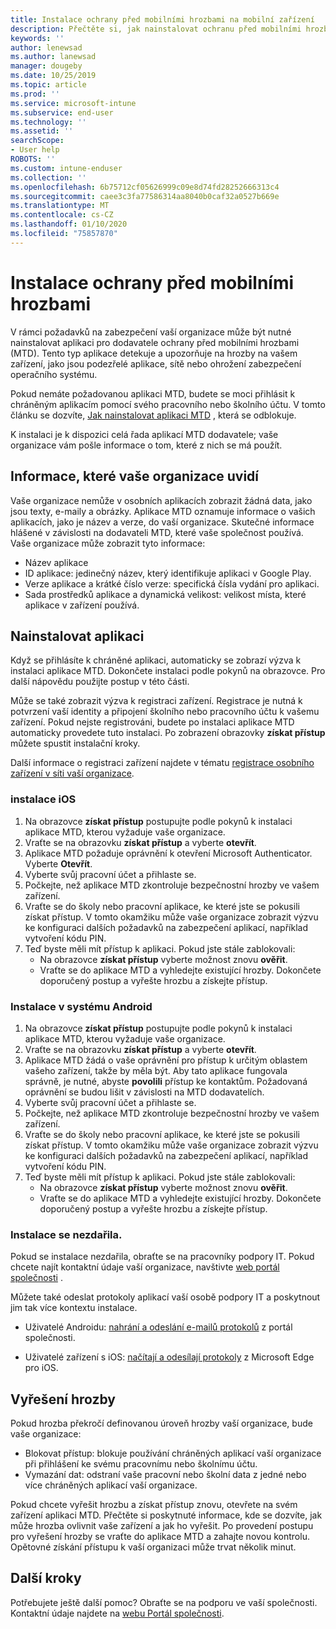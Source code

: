 ```yaml
---
title: Instalace ochrany před mobilními hrozbami na mobilní zařízení
description: Přečtěte si, jak nainstalovat ochranu před mobilními hrozbami na mobilní zařízení.
keywords: ''
author: lenewsad
ms.author: lanewsad
manager: dougeby
ms.date: 10/25/2019
ms.topic: article
ms.prod: ''
ms.service: microsoft-intune
ms.subservice: end-user
ms.technology: ''
ms.assetid: ''
searchScope:
- User help
ROBOTS: ''
ms.custom: intune-enduser
ms.collection: ''
ms.openlocfilehash: 6b75712cf05626999c09e8d74fd28252666313c4
ms.sourcegitcommit: caee3c3fa77586314aa8040b0caf32a0527b669e
ms.translationtype: MT
ms.contentlocale: cs-CZ
ms.lasthandoff: 01/10/2020
ms.locfileid: "75857870"
---
```

# <a name="install-mobile-threat-defense"></a>Instalace ochrany před mobilními hrozbami   

V rámci požadavků na zabezpečení vaší organizace může být nutné nainstalovat aplikaci pro dodavatele ochrany před mobilními hrozbami (MTD). Tento typ aplikace detekuje a upozorňuje na hrozby na vašem zařízení, jako jsou podezřelé aplikace, sítě nebo ohrožení zabezpečení operačního systému.  

Pokud nemáte požadovanou aplikaci MTD, budete se moci přihlásit k chráněným aplikacím pomocí svého pracovního nebo školního účtu. V tomto článku se dozvíte, [Jak nainstalovat aplikaci MTD](set-up-mobile-threat-defense.md#install-app) , která se odblokuje.  

K instalaci je k dispozici celá řada aplikací MTD dodavatele; vaše organizace vám pošle informace o tom, které z nich se má použít. 


## <a name="information-your-organization-can-see"></a>Informace, které vaše organizace uvidí   

Vaše organizace nemůže v osobních aplikacích zobrazit žádná data, jako jsou texty, e-maily a obrázky. Aplikace MTD oznamuje informace o vašich aplikacích, jako je název a verze, do vaší organizace. Skutečné informace hlášené v závislosti na dodavateli MTD, které vaše společnost používá. Vaše organizace může zobrazit tyto informace:   

* Název aplikace  
* ID aplikace: jedinečný název, který identifikuje aplikaci v Google Play.  
* Verze aplikace a krátké číslo verze: specifická čísla vydání pro aplikaci.  
* Sada prostředků aplikace a dynamická velikost: velikost místa, které aplikace v zařízení používá. 


## <a name="install-app"></a>Nainstalovat aplikaci    
Když se přihlásíte k chráněné aplikaci, automaticky se zobrazí výzva k instalaci aplikace MTD. Dokončete instalaci podle pokynů na obrazovce. Pro další nápovědu použijte postup v této části.  
 
Může se také zobrazit výzva k registraci zařízení. Registrace je nutná k potvrzení vaší identity a připojení školního nebo pracovního účtu k vašemu zařízení. Pokud nejste registrováni, budete po instalaci aplikace MTD automaticky provedete tuto instalaci. Po zobrazení obrazovky **získat přístup** můžete spustit instalační kroky.  

Další informace o registraci zařízení najdete v tématu [registrace osobního zařízení v síti vaší organizace](https://docs.microsoft.com/azure/active-directory/user-help/user-help-register-device-on-network).  

### <a name="ios-setup"></a>instalace iOS  

1. Na obrazovce **získat přístup** postupujte podle pokynů k instalaci aplikace MTD, kterou vyžaduje vaše organizace.   
2. Vraťte se na obrazovku **získat přístup** a vyberte **otevřít**.  
3. Aplikace MTD požaduje oprávnění k otevření Microsoft Authenticator. Vyberte **Otevřít**. 
4. Vyberte svůj pracovní účet a přihlaste se. 
5. Počkejte, než aplikace MTD zkontroluje bezpečnostní hrozby ve vašem zařízení. 
6. Vraťte se do školy nebo pracovní aplikace, ke které jste se pokusili získat přístup. V tomto okamžiku může vaše organizace zobrazit výzvu ke konfiguraci dalších požadavků na zabezpečení aplikací, například vytvoření kódu PIN.   
7. Teď byste měli mít přístup k aplikaci. Pokud jste stále zablokovali:  
    * Na obrazovce **získat přístup** vyberte možnost znovu **ověřit**.  
    * Vraťte se do aplikace MTD a vyhledejte existující hrozby. Dokončete doporučený postup a vyřešte hrozbu a získejte přístup.    

### <a name="android-setup"></a>Instalace v systému Android 

1. Na obrazovce **získat přístup** postupujte podle pokynů k instalaci aplikace MTD, kterou vyžaduje vaše organizace.  
2. Vraťte se na obrazovku **získat přístup** a vyberte **otevřít**.  
3. Aplikace MTD žádá o vaše oprávnění pro přístup k určitým oblastem vašeho zařízení, takže by měla být. Aby tato aplikace fungovala správně, je nutné, abyste **povolili** přístup ke kontaktům. Požadovaná oprávnění se budou lišit v závislosti na MTD dodavatelích.  
4. Vyberte svůj pracovní účet a přihlaste se.  
5. Počkejte, než aplikace MTD zkontroluje bezpečnostní hrozby ve vašem zařízení.  
6. Vraťte se do školy nebo pracovní aplikace, ke které jste se pokusili získat přístup. V tomto okamžiku může vaše organizace zobrazit výzvu ke konfiguraci dalších požadavků na zabezpečení aplikací, například vytvoření kódu PIN.  
7. Teď byste měli mít přístup k aplikaci. Pokud jste stále zablokovali:  
    * Na obrazovce **získat přístup** vyberte možnost znovu **ověřit**.  
    * Vraťte se do aplikace MTD a vyhledejte existující hrozby. Dokončete doporučený postup a vyřešte hrozbu a získejte přístup.  

### <a name="installation-failed"></a>Instalace se nezdařila.  

Pokud se instalace nezdařila, obraťte se na pracovníky podpory IT. Pokud chcete najít kontaktní údaje vaší organizace, navštivte [web portál společnosti](https://go.microsoft.com/fwlink/?linkid=2010980) .  

Můžete také odeslat protokoly aplikací vaší osobě podpory IT a poskytnout jim tak více kontextu instalace.  
* Uživatelé Androidu: [nahrání a odeslání e-mailů protokolů](https://docs.microsoft.com/intune-user-help/send-logs-to-your-it-admin-by-email-android) z portál společnosti.   

* Uživatelé zařízení s iOS: [načítají a odesílají protokoly](https://docs.microsoft.com/intune/apps/manage-microsoft-edge#use-microsoft-edge-on-ios-to-access-managed-app-logs) z Microsoft Edge pro iOS.  

## <a name="resolve-a-threat"></a>Vyřešení hrozby  
Pokud hrozba překročí definovanou úroveň hrozby vaší organizace, bude vaše organizace:  
   
* Blokovat přístup: blokuje používání chráněných aplikací vaší organizace při přihlášení ke svému pracovnímu nebo školnímu účtu.  
* Vymazání dat: odstraní vaše pracovní nebo školní data z jedné nebo více chráněných aplikací vaší organizace.  

Pokud chcete vyřešit hrozbu a získat přístup znovu, otevřete na svém zařízení aplikaci MTD. Přečtěte si poskytnuté informace, kde se dozvíte, jak může hrozba ovlivnit vaše zařízení a jak ho vyřešit. Po provedení postupu pro vyřešení hrozby se vraťte do aplikace MTD a zahajte novou kontrolu. Opětovné získání přístupu k vaší organizaci může trvat několik minut.  

## <a name="next-steps"></a>Další kroky  

Potřebujete ještě další pomoc? Obraťte se na podporu ve vaší společnosti. Kontaktní údaje najdete na [webu Portál společnosti](https://go.microsoft.com/fwlink/?linkid=2010980).

